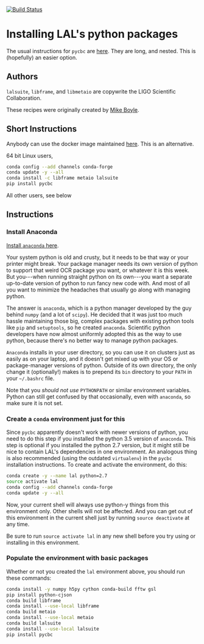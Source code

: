 [![Build Status](https://travis-ci.org/Yurlungur/conda-lal.svg?branch=master)](https://travis-ci.org/Yurlungur/conda-lal)

Installing LAL's python packages
================================

The usual instructions for `pycbc` are
[here](http://ligo-cbc.github.io/pycbc/latest/html/install.html).
They are long, and nested.  This is (hopefully) an easier option.

## Authors ##

`lalsuite`, `libframe`, and `libmetaio` are copywrite the LIGO
Scientific Collaboration.

These recipes were originally created by [Mike Boyle](https://github.com/moble).

## Short Instructions ##

Anybody can use the docker image maintained
[here](https://ligo-cbc.github.io/pycbc/latest/html/docker.html). This
is an alternative.

64 bit Linux users,

```bash
conda config --add channels conda-forge
conda update -y --all
conda install -c libframe metaio lalsuite
pip install pycbc
```

All other users, see below

## Instructions ##

### Install Anaconda ###

[Install `anaconda` here](https://www.continuum.io/downloads).

Your system python is old and crusty, but it needs to be that way or
your printer might break.  Your package manager needs its own version
of python to support that weird OCR package you want, or whatever it
is this week.  But you---when running straight python on its own---you
want a separate up-to-date version of python to
run fancy new code with.  And most of all you want to minimize the
headaches that usually go along with managing python.

The answer is `anaconda`, which is a python manager developed by the
guy behind `numpy` (and a lot of `scipy`).  He decided that it was
just too much hassle maintaining those big, complex packages with
existing python tools like `pip` and `setuptools`, so he created
`anaconda`.  Scientific python developers have now almost uniformly
adopted this as the way to use python, because there's no better way
to manage python packages.

`Anaconda` installs in your user directory, so you can use it on
clusters just as easily as on your laptop, and it doesn't get mixed up
with your OS or package-manager versions of python.  Outside of its
own directory, the only change it (optionally!) makes is to prepend
its `bin` directory to your `PATH` in your `~/.bashrc` file.

Note that you *should not use* `PYTHONPATH` or similar environment
variables.  Python can still get confused by that occasionally, even
with `anaconda`, so make sure it is not set.


### Create a `conda` environment just for this ###

Since `pycbc` apparently doesn't work with newer versions of python,
you need to do this step if you installed the python 3.5 version of
`anaconda`.  This step is optional if you installed the python 2.7
version, but it might still be nice to contain LAL's dependencies in
one environment.  An analogous thing is also recommended (using the
outdated `virtualenv`) in the `pycbc` installation instructions.  To
create and activate the environment, do this:

```bash
conda create -y --name lal python=2.7
source activate lal
conda config --add channels conda-forge
conda update -y --all
```

Now, your current shell will always use python-y things from this
environment only.  Other shells will not be affected.  And you can get
out of this environment in the current shell just by running
`source deactivate` at any time.

Be sure to run `source activate lal` in any new shell before you try
using or installing in this environment.

### Populate the environment with basic packages ###

Whether or not you created the `lal` environment above, you should run
these commands:

```bash
conda install -y numpy h5py cython conda-build fftw gsl
pip install python-cjson
conda build libframe
conda install --use-local libframe
conda build metaio
conda install --use-local metaio
conda build lalsuite
conda install --use-local lalsuite
pip install pycbc
```
